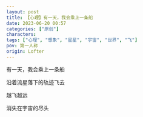 ```yaml
---
layout: post
title: 【心理】有一天，我会乘上一条船
date: 2023-06-20 00:57
categories: ["原创"]
characters: 
tags: ["心理", "想象", "星星", "宇宙", "世界", "飞"]
pov: 第一人称
origin: Lofter
---
```


有一天，我会乘上一条船

沿着流星落下的轨迹飞去

越飞越远

消失在宇宙的尽头
